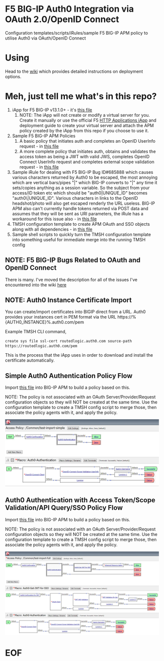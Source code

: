 # F5 BIG-IP Auth0 Integration via OAuth 2.0/OpenID Connect

Configuration templates/scripts/iRules/sample F5 BIG-IP APM policy to utilise Auth0 via OAuth/OpenID Connect

# Using

Head to the [wiki](https://github.com/colin-stubbs/f5-bigip-auth0-integration/wiki) which provides detailed instructions on deployment options.

# Meh, just tell me what's in this repo?

1. iApp for F5 BIG-IP v13.1.0+ - it's [this file](https://github.com/colin-stubbs/f5-bigip-auth0-integration/blob/master/colin-stubbs.auth0-oauth-openid-client.tmpl)
   1. NOTE: The iApp will not create or modify a virtual server for you. Create it manually or use the official F5 [HTTP Applications iApp](https://f5.com/solutions/deployment-guides/http-applications-release-candidate-iapp) and deployment guide to create your virtual server and attach the APM policy created by the iApp from this repo if you choose to use it.
2. Sample F5 BIG-IP APM Policies
   1. A basic policy that initiates auth and completes an OpenID UserInfo request - in [this file](https://github.com/colin-stubbs/f5-bigip-auth0-integration/blob/master/profile_Common_Auth0-Integration-Simple-Template.conf.tar.gz)
   2. A more complete policy that initiates auth, obtains and validates the access token as being a JWT with valid JWS, completes OpenID Connect UserInfo request and completes external scope validation request - in [this file](https://github.com/colin-stubbs/f5-bigip-auth0-integration/blob/master/profile_Common_Auth0-Integration-Full-Template.conf.tar.gz)
3. Sample iRule for dealing with F5 BIG-IP Bug ID#685888 which causes various characters returned by Auth0 to be escaped, the most annoying which are vertical bars/pipes "|" which BIG-IP converts to "\|" any time it sets/copies anything as a session variable. So the subject from your access/ID token etc which should be "auth0|UNIQUE_ID" becomes "auth0\\|UNIQUE_ID". Various characters in links to the OpenID headshot/photo will also get escaped renderly the URL useless. BIG-IP APM also can't currently handle tokens returned via POST data and assumes that they will be sent as URI parameters, the iRule has a workaround for this issue also - in [this file](https://github.com/colin-stubbs/f5-bigip-auth0-integration/blob/master/RULE-BIGIP-OAuth-Fixer-Upper.irule)
4. TMSH configuration template to create APM OAuth and SSO objects along with all dependencies - in [this file](https://github.com/colin-stubbs/f5-bigip-auth0-integration/blob/master/auth0_template.txt)
5. Sample shell scripts to quickly turn the TMSH configuration template into something useful for immediate merge into the running TMSH config

## NOTE: F5 BIG-IP Bugs Related to OAuth and OpenID Connect

There is many. I've moved the description for all of the issues I've encountered into the wiki [here](https://github.com/colin-stubbs/f5-bigip-auth0-integration/wiki/F5-BIGIP-Bugs)

## NOTE: Auth0 Instance Certificate Import

You can create/import certificates into BIGIP direct from a URL. Auth0 provides your instances cert in PEM format via the URL https://%{AUTH0_INSTANCE}%.auth0.com/pem

Example TMSH CLI command,
```
create sys file ssl-cert routedlogic.auth0.com source-path https://routedlogic.auth0.com/pem
```

This is the process that the iApp uses in order to download and install the certificate automatically.

## Simple Auth0 Authentication Policy Flow

Import [this file](https://github.com/colin-stubbs/f5-bigip-auth0-integration/blob/master/profile_Common_Auth0-Integration-Simple-Template.conf.tar.gz) into BIG-IP APM to build a policy based on this.

NOTE: The policy is not associated with an OAuth Server/Provider/Request configuration objects so they will NOT be created at the same time. Use the configuration template to create a TMSH config script to merge those, then associate the policy agents with it, and apply the policy.

![Simple Policy Flow](https://github.com/colin-stubbs/f5-bigip-auth0-integration/blob/master/screenshots/Auth0-Integration-Simple-Template_Flow.png "Simple Policy Flow")

## Auth0 Authentication with Access Token/Scope Validation/API Query/SSO Policy Flow

Import [this file](https://github.com/colin-stubbs/f5-bigip-auth0-integration/blob/master/profile_Common_Auth0-Integration-Full-Template.conf.tar.gz) into BIG-IP APM to build a policy based on this.

NOTE: The policy is not associated with an OAuth Server/Provider/Request configuration objects so they will NOT be created at the same time. Use the configuration template to create a TMSH config script to merge those, then associate the policy agents with it, and apply the policy.

![Full Policy Flow](https://github.com/colin-stubbs/f5-bigip-auth0-integration/blob/master/screenshots/Auth0-Integration-Full-Template_Flow.png "Full Policy Flow")

# EOF
